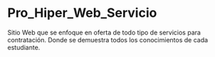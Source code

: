 # Pro_Hiper_Web_Servicio
Sitio Web que se enfoque en oferta de todo tipo de servicios para contratación.
Donde se demuestra todos los conocimientos de cada estudiante.
